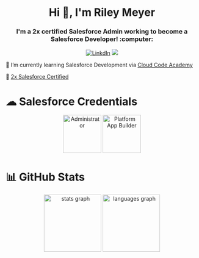 <h1 align="center"> Hi 👋, I'm Riley Meyer </h1>
<h3 align="center"> I'm a 2x certified Salesforce Admin working to become a Salesforce Developer! :computer:</h3>

<div align="center">

[![LinkdIn](https://img.shields.io/badge/LinkedIn-%230077B5.svg?logo=linkedin&logoColor=white)](https://linkedin.com/in/rileymeye1)
<a> <img src="./RILEYMEYE1/my_Trailhead.svg"> </a>

</div>

🌱 I’m currently learning Salesforce Development via [Cloud Code Academy](https://cloudcodeacademy.com)

🏅 [2x Salesforce Certified](https://trailblazer.me/id/rileymeye1)

# ☁ Salesforce Credentials

<div align="center">
  <img src="https://github.com/rileymeye1/rileymeye1/assets/134163111/853aaea0-ef01-41b7-82ae-ccdb0298a82c" height="100" alt="Administrator"/>
  <img src="https://github.com/rileymeye1/rileymeye1/assets/134163111/11b22698-f6d1-4a85-be09-07537ec42caf" height="100" alt="Platform App Builder"/>
</div>

# 📊 GitHub Stats

<div align="center">
  <img src="https://github-readme-stats.vercel.app/api?username=rileymeye1&hide_title=false&hide_rank=true&show_icons=true&include_all_commits=true&count_private=true&disable_animations=false&theme=dracula&locale=en&hide_border=false" height="150" alt="stats graph"  />
  <img src="https://github-readme-stats.vercel.app/api/top-langs?username=rileymeye1&locale=en&hide_title=false&layout=compact&card_width=320&langs_count=5&theme=dracula&hide_border=false" height="150" alt="languages graph"  />
</div>

<!---
rileymeye1/rileymeye1 is a ✨ special ✨ repository because its `README.md` (this file) appears on your GitHub profile.
You can click the Preview link to take a look at your changes.
--->
